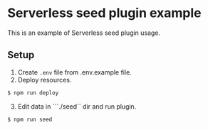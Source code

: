 # Serverless seed plugin example

This is an example of Serverless seed plugin usage.

## Setup

1. Create ```.env``` file from .env.example file.
2. Deploy resources.

```sh
$ npm run deploy
```

3. Edit data in ```./seed`` dir and run plugin.

```sh
$ npm run seed
```
